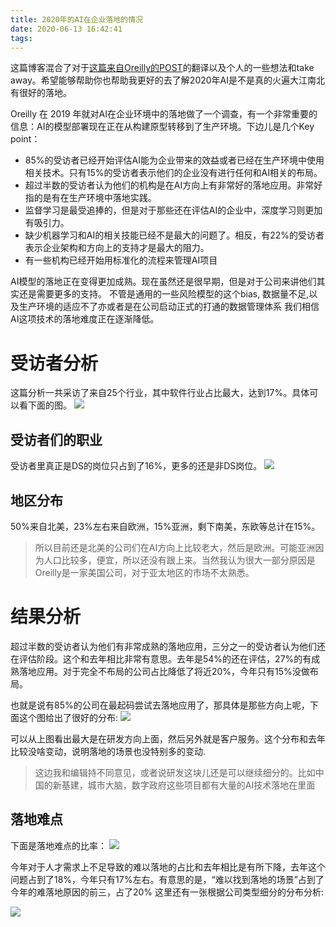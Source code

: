 ```yaml
---
title: 2020年的AI在企业落地的情况
date: 2020-06-13 16:42:41
tags:
---
```


这篇博客混合了对于[这篇来自Oreilly的POST](https://www.oreilly.com/radar/ai-adoption-in-the-enterprise-2020/)的翻译以及个人的一些想法和take away。希望能够帮助你也帮助我更好的去了解2020年AI是不是真的火遍大江南北有很好的落地。

Oreilly 在 2019 年就对AI在企业环境中的落地做了一个调查，有一个非常重要的信息：AI的模型部署现在正在从构建原型转移到了生产环境。下边儿是几个Key point：

- 85%的受访者已经开始评估AI能为企业带来的效益或者已经在生产环境中使用相关技术。只有15%的受访者表示他们的企业没有进行任何和AI相关的布局。
- 超过半数的受访者认为他们的机构是在AI方向上有非常好的落地应用。非常好指的是有在生产环境中落地实践。
- 监督学习是最受追捧的，但是对于那些还在评估AI的企业中，深度学习则更加有吸引力。
- 缺少机器学习和AI的相关技能已经不是最大的问题了。相反，有22%的受访者表示企业架构和方向上的支持才是最大的阻力。
- 有一些机构已经开始用标准化的流程来管理AI项目

AI模型的落地正在变得更加成熟。现在虽然还是很早期，但是对于公司来讲他们其实还是需要更多的支持。 不管是通用的一些风险模型的这个bias, 数据量不足,以及生产环境的适应不了亦或者是在公司启动正式的打通的数据管理体系 我们相信AI这项技术的落地难度正在逐渐降低。

# 受访者分析

这篇分析一共采访了来自25个行业，其中软件行业占比最大，达到17%。具体可以看下面的图。
![](https://www.oreilly.com/radar/wp-content/uploads/sites/3/2020/02/1-industry.png)

## 受访者们的职业

受访者里真正是DS的岗位只占到了16%，更多的还是非DS岗位。
![](https://www.oreilly.com/radar/wp-content/uploads/sites/3/2020/02/2-role.png)

## 地区分布

50%来自北美，23%左右来自欧洲，15%亚洲，剩下南美，东欧等总计在15%。

> 所以目前还是北美的公司们在AI方向上比较老大，然后是欧洲。可能亚洲因为人口比较多，便宜，所以还没有跟上来。当然我认为很大一部分原因是Oreilly是一家美国公司，对于亚太地区的市场不太熟悉。

# 结果分析

超过半数的受访者认为他们有非常成熟的落地应用，三分之一的受访者认为他们还在评估阶段。这个和去年相比非常有意思。去年是54%的还在评估，27%的有成熟落地应用。对于完全不布局的公司占比降低了将近20%，今年只有15%没做布局。

也就是说有85%的公司在最起码尝试去落地应用了，那具体是那些方向上呢，下面这个图给出了很好的分布:
![](https://www.oreilly.com/radar/wp-content/uploads/sites/3/2020/02/3-functional-parts-of-companies.png)

可以从上图看出最大是在研发方向上面，然后另外就是客户服务。这个分布和去年比较没啥变动，说明落地的场景也没特别多的变动.

> 这边我和编辑持不同意见，或者说研发这块儿还是可以继续细分的。比如中国的新基建，城市大脑，数字政府这些项目都有大量的AI技术落地在里面

## 落地难点

下面是落地难点的比率：
![](https://www.oreilly.com/radar/wp-content/uploads/sites/3/2020/02/4-bottlenecks.png)

今年对于人才需求上不足导致的难以落地的占比和去年相比是有所下降，去年这个问题占到了18%，今年只有17%左右。有意思的是，“难以找到落地的场景”占到了今年的难落地原因的前三，占了20% 这里还有一张根据公司类型细分的分布分析:

![](https://www.oreilly.com/radar/wp-content/uploads/sites/3/2020/02/5-bottlenecks-with-maturity.png)


> 




